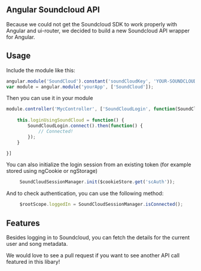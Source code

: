 Angular Soundcloud API
------------

Because we could not get the Soundcloud SDK to work properly with Angular and ui-router, we decided to build a new Soundcloud API wrapper for Angular.

## Usage 

Include the module like this:
```js
angular.module('SoundCloud').constant('soundCloudKey', 'YOUR-SOUNDCLOUD-APP-ID');
var module = angular.module('yourApp', ['SoundCloud']);
```

Then you can use it in your module
```js
module.controller('MycController', ['SoundCloudLogin', function(SoundCloudLogin) {
	
	this.loginUsingSoundCloud = function() {
		SoundCloudLogin.connect().then(function() {
			// Connected!
		});
	}

}]
```

You can also initialize the login session from an existing token (for example stored using ngCookie or ngStorage)
```js
     SoundCloudSessionManager.init($cookieStore.get('scAuth'));
```

And to check authentication, you can use the following method:

```js
     $rootScope.loggedIn = SoundCloudSessionManager.isConnected();
```

## Features
Besides logging in to Soundcloud, you can fetch the details for the current user and song metadata.

We would love to see a pull request if you want to see another API call featured in this libary!

